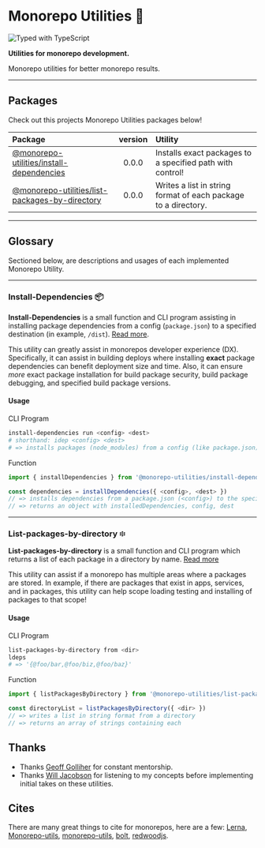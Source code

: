 # Monorepo Utilities 🧱

![Typed with TypeScript](https://flat.badgen.net/badge/icon/Typed?icon=typescript&label&labelColor=blue&color=555555)

**Utilities for monorepo development.**

Monorepo utilities for better monorepo results.

---

## Packages

Check out this projects Monorepo Utilities packages below!

| Package | version | Utility |
| :--- | :---: | :--- |
| [@monorepo-utilities/install-dependencies](/packages/install-dependencies) |  0.0.0 | Installs exact packages to a specified path with control! |
| [@monorepo-utilities/list-packages-by-directory](/packages/list-packages-by-directory) |  0.0.0 | Writes a list in string format of each package to a directory. |

---

## Glossary

Sectioned below, are descriptions and usages of each implemented Monorepo Utility.

---

### Install-Dependencies 📦

**Install-Dependencies** is a small function and CLI program assisting in installing package dependencies from a config (`package.json`) to a specified destination (in example, `/dist`). [Read more](/packages/install-dependencies#why).

This utility can greatly assist in monorepos developer experience (DX). Specifically, it can assist in building deploys where installing **exact** package dependencies can benefit deployment size and time. Also, it can ensure _more_ exact package installation for build package security, build package debugging, and specified build package versions.

#### Usage

CLI Program

```sh
install-dependencies run <config> <dest>
# shorthand: idep <config> <dest>
# => installs packages (node_modules) from a config (like package.json) to a specified path
```

Function

```typescript
import { installDependencies } from '@monorepo-utilities/install-dependencies'

const dependencies = installDependencies({ <config>, <dest> })
// => installs dependencies from a package.json (<config>) to the specified destination (<dest>)
// => returns an object with installedDependencies, config, dest
```

---

### List-packages-by-directory ፨

**List-packages-by-directory** is a small function and CLI program which returns a list of each package in a directory by name. [Read more](/packages/list-packages-by-directory#why)

This utility can assist if a monorepo has multiple areas where a packages are stored. In example, if there are packages that exist in apps, services, and in packages, this utility can help scope loading testing and installing of packages to that scope!

#### Usage

CLI Program

```sh
list-packages-by-directory from <dir>
ldeps
# => '{@foo/bar,@foo/biz,@foo/baz}'
```

Function

```typescript
import { listPackagesByDirectory } from '@monorepo-utilities/list-packages-by-directory'

const directoryList = listPackagesByDirectory({ <dir> })
// => writes a list in string format from a directory
// => returns an array of strings containing each
```

## Thanks

- Thanks [Geoff Golliher](https://github.com/clyfar) for constant mentorship.
- Thanks [Will Jacobson](https://github.com/willzjacobson) for listening to my concepts before implementing initial takes on these utilities.

## Cites

There are many great things to cite for monorepos, here are a few: [Lerna](https://github.com/lerna/lerna), [Monorepo-utils](https://github.com/azu/monorepo-utils), [monorepo-utils](https://github.com/azu/monorepo-utils), [bolt](https://github.com/boltpkg/bolt), [redwoodjs](https://redwoodjs.com/).
